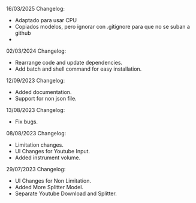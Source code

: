 16/03/2025 Changelog: <br />
- Adaptado para usar CPU
- Copiados modelos, pero ignorar con .gitignore para que no se suban a github
- 
02/03/2024 Changelog: <br />
- Rearrange code and update dependencies.
- Add batch and shell command for easy installation.

12/09/2023 Changelog: <br />
- Added documentation.
- Support for non json file.

13/08/2023 Changelog: <br />
- Fix bugs.

08/08/2023 Changelog: <br />
- Limitation changes.
- UI Changes for Youtube Input.
- Added instrument volume.

29/07/2023 Changelog: <br />
- UI Changes for Non Limitation.
- Added More Splitter Model.
- Separate Youtube Download and Splitter.